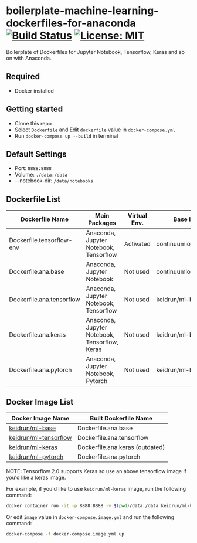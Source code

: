 # boilerplate-machine-learning-dockerfiles-for-anaconda [![Build Status][travis-image]][travis-url] [![License: MIT][license-image]][license-url]

Boilerplate of Dockerfiles for Jupyter Notebook, Tensorflow, Keras and so on with Anaconda.

## Required

- Docker installed

## Getting started

- Clone this repo
- Select `Dockerfile` and Edit `dockerfile` value in `docker-compose.yml`
- Run `docker-compose up --build` in terminal

## Default Settings

- Port: `8888:8888`
- Volume: `./data:/data`
- --notebook-dir: `/data/notebooks`

## Dockerfile List

| Dockerfile Name            | Main Packages                                  | Virtual Env. | Base Image             |
| -------------------------- | ---------------------------------------------- | ------------ | ---------------------- |
| Dockerfile.tensorflow-env  | Anaconda, Jupyter Notebook, Tensorflow         | Activated    | continuumio/anaconda3  |
| Dockerfile.ana.base        | Anaconda, Jupyter Notebook                     | Not used     | continuumio/anaconda3  |
| Dockerfile.ana.tensorflow  | Anaconda, Jupyter Notebook, Tensorflow         | Not used     | keidrun/ml-base        |
| Dockerfile.ana.keras       | Anaconda, Jupyter Notebook, Tensorflow, Keras  | Not used     | keidrun/ml-base        |
| Dockerfile.ana.pytorch     | Anaconda, Jupyter Notebook, Pytorch            | Not used     | keidrun/ml-base        |å

## Docker Image List

| Docker Image Name          | Built Dockerfile Name      |
| -------------------------- | -------------------------- |
| [keidrun/ml-base](https://hub.docker.com/r/keidrun/ml-base/)            | Dockerfile.ana.base        |
| [keidrun/ml-tensorflow](https://hub.docker.com/r/keidrun/ml-tensorflow/)      | Dockerfile.ana.tensorflow  |
| [keidrun/ml-keras](https://hub.docker.com/r/keidrun/ml-keras/)           | Dockerfile.ana.keras (outdated) |
| [keidrun/ml-pytorch](https://hub.docker.com/r/keidrun/ml-pytorch/)           | Dockerfile.ana.pytorch     |

NOTE: Tensorflow 2.0 supports Keras so use an above tensorflow image if you'd like a keras image.

For example, if you'd like to use `keidrun/ml-keras` image, run the following command:

```bash
docker container run -it -p 8888:8888 -v $(pwd)/data:/data keidrun/ml-keras
```

Or edit `image` value in `docker-compose.image.yml` and run the following command:

```bash
docker-compose -f docker-compose.image.yml up
```

[travis-url]: https://travis-ci.org/keidrun/boilerplate-machine-learning-dockerfiles-for-anaconda
[travis-image]: https://secure.travis-ci.org/keidrun/boilerplate-machine-learning-dockerfiles-for-anaconda.svg?branch=master
[license-url]: https://opensource.org/licenses/MIT
[license-image]: https://img.shields.io/badge/License-MIT-yellow.svg
